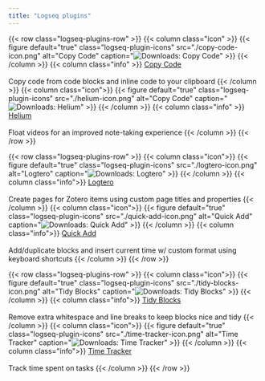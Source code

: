 ```yaml
---
title: "Logseq plugins"
---
```

{{< row class="logseq-plugins-row" >}}
    {{< column class="icon" >}}
        {{< figure default="true" class="logseq-plugin-icons" src="./copy-code-icon.png" alt="Copy Code" caption="![Downloads: Copy Code](https://img.shields.io/github/downloads/vyleung/logseq-copy-code-plugin/total?color=%2353BA65)" >}}
    {{< /column >}}
    {{< column class="info" >}}
        <a href="https://github.com/vyleung/logseq-copy-code-plugin">Copy Code</a>
        <br>
        <br>
        Copy code from code blocks and inline code to your clipboard
    {{< /column >}}
    {{< column class="icon">}}
        {{< figure default="true" class="logseq-plugin-icons" src="./helium-icon.png" alt="Copy Code" caption="![Downloads: Helium](https://img.shields.io/github/downloads/vyleung/logseq-helium-plugin/total?color=%23D22F27)" >}}
    {{< /column >}}
    {{< column class="info" >}}
        <a href="https://github.com/vyleung/logseq-helium-plugin">Helium</a>
        <br>
        <br>
        Float videos for an improved note-taking experience
    {{< /column >}}
{{< /row >}}

{{< row class="logseq-plugins-row" >}}
    {{< column class="icon">}}
        {{< figure default="true" class="logseq-plugin-icons" src="./logtero-icon.png" alt="Logtero" caption="![Downloads: Logtero](https://img.shields.io/github/downloads/vyleung/logseq-logtero-plugin/total?color=%2385C8C8)" >}}
    {{< /column >}}
    {{< column class="info">}}
        <a href="https://github.com/vyleung/logseq-logtero-plugin">Logtero</a>
        <br>
        <br>
        Create pages for Zotero items using custom page titles and properties
    {{< /column >}}
    {{< column class="icon">}}
        {{< figure default="true" class="logseq-plugin-icons" src="./quick-add-icon.png" alt="Quick Add" caption="![Downloads: Quick Add](https://img.shields.io/github/downloads/vyleung/logseq-quick-add-plugin/total?color=%23E91E63)" >}}
    {{< /column >}}
    {{< column class="info">}}
        <a href="https://github.com/vyleung/logseq-quick-add-plugin">Quick Add</a>
        <br>
        <br>
        Add/duplicate blocks and insert current time w/ custom format using keyboard shortcuts
    {{< /column >}}
{{< /row >}}

{{< row class="logseq-plugins-row" >}}
    {{< column class="icon">}}
        {{< figure default="true" class="logseq-plugin-icons" src="./tidy-blocks-icon.png" alt="Tidy Blocks" caption="![Downloads: Tidy Blocks](https://img.shields.io/github/downloads/vyleung/logseq-tidy-blocks-plugin/total?color=%23EBAF02)" >}}
    {{< /column >}}
    {{< column class="info">}}
        <a href="https://github.com/vyleung/logseq-tidy-blocks-plugin">Tidy Blocks</a>
        <br>
        <br>
        Remove extra whitespace and line breaks to keep blocks nice and tidy
    {{< /column >}}
    {{< column class="icon">}}
        {{< figure default="true" class="logseq-plugin-icons" src="./time-tracker-icon.png" alt="Time Tracker" caption="![Downloads: Time Tracker](https://img.shields.io/github/downloads/vyleung/logseq-time-tracker-plugin/total?color=%237CC1D4)" >}}
    {{< /column >}}
    {{< column class="info">}}
        <a href="https://github.com/vyleung/logseq-time-tracker-plugin">Time Tracker</a>
        <br>
        <br>
        Track time spent on tasks
    {{< /column >}}
{{< /row >}}